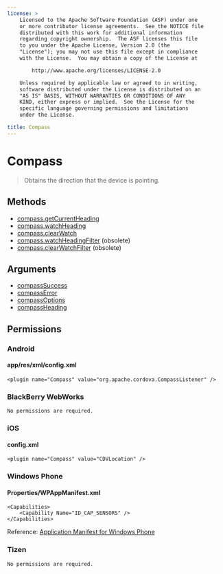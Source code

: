 ```yaml
---
license: >
    Licensed to the Apache Software Foundation (ASF) under one
    or more contributor license agreements.  See the NOTICE file
    distributed with this work for additional information
    regarding copyright ownership.  The ASF licenses this file
    to you under the Apache License, Version 2.0 (the
    "License"); you may not use this file except in compliance
    with the License.  You may obtain a copy of the License at

        http://www.apache.org/licenses/LICENSE-2.0

    Unless required by applicable law or agreed to in writing,
    software distributed under the License is distributed on an
    "AS IS" BASIS, WITHOUT WARRANTIES OR CONDITIONS OF ANY
    KIND, either express or implied.  See the License for the
    specific language governing permissions and limitations
    under the License.

title: Compass
---
```


Compass
=======

> Obtains the direction that the device is pointing.

Methods
-------

- [compass.getCurrentHeading](compass.getCurrentHeading.html)
- [compass.watchHeading](compass.watchHeading.html)
- [compass.clearWatch](compass.clearWatch.html)
- [compass.watchHeadingFilter](compass.watchHeadingFilter.html) (obsolete)
- [compass.clearWatchFilter](compass.clearWatchFilter.html)   (obsolete)

Arguments
---------

- [compassSuccess](parameters/compassSuccess.html)
- [compassError](parameters/compassError.html)
- [compassOptions](parameters/compassOptions.html)
- [compassHeading](parameters/compassHeading.html)

Permissions
-----------

### Android

#### app/res/xml/config.xml

    <plugin name="Compass" value="org.apache.cordova.CompassListener" />

### BlackBerry WebWorks

    No permissions are required.

### iOS

#### config.xml

    <plugin name="Compass" value="CDVLocation" />

### Windows Phone

#### Properties/WPAppManifest.xml

    <Capabilities>
        <Capability Name="ID_CAP_SENSORS" />
    </Capabilities>

Reference: [Application Manifest for Windows Phone](http://msdn.microsoft.com/en-us/library/ff769509%28v=vs.92%29.aspx)

### Tizen

    No permissions are required.
